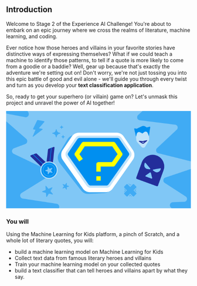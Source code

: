 ## Introduction
Welcome to Stage 2 of the Experience AI Challenge! You're about to embark on an epic journey where we cross the realms of literature, machine learning, and coding.

Ever notice how those heroes and villains in your favorite stories have distinctive ways of expressing themselves? What if we could teach a machine to identify those patterns, to tell if a quote is more likely to come from a goodie or a baddie? Well, gear up because that's exactly the adventure we're setting out on! Don't worry, we're not just tossing you into this epic battle of good and evil alone - we'll guide you through every twist and turn as you develop your **text classification application**. 

So, ready to get your superhero (or villain) game on? Let's unmask this project and unravel the power of AI together!

![screencap of finished hero and villain scratch project](images/banner.png)


### You will

Using the Machine Learning for Kids platform, a pinch of Scratch, and a whole lot of literary quotes, you will:
  + build a machine learning model on Machine Learning for Kids
  + Collect text data from famous literary heroes and villains
  + Train your machine learning model on your collected quotes
  + build a text classifier that can tell heroes and villains apart by what they say. 
